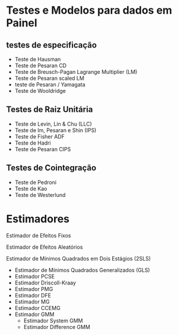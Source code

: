 # Testes e Modelos para dados em Painel

## testes de especificação
- Teste de Hausman
- Teste de Pesaran CD
- Teste de Breusch-Pagan Lagrange Multiplier (LM)
- Teste de Pesaran scaled LM
- teste de Pesaran / Yamagata
- Teste de Wooldridge

## Testes de Raiz Unitária

- Teste de Levin, Lin & Chu (LLC)
- Teste de Im, Pesaran e Shin (IPS)
- Teste de Fisher ADF
- Teste de Hadri
- Teste de Pesaran CIPS

## Testes de Cointegração
- Teste de Pedroni
- Teste de Kao
- Teste de Westerlund

# Estimadores

Estimador de Efeitos Fixos

Estimador de Efeitos Aleatórios

Estimador de Mínimos Quadrados em Dois Estágios (2SLS)

- Estimador de Mínimos Quadrados Generalizados (GLS)
- Estimador PCSE
- Estimador Driscoll-Kraay
- Estimador PMG
- Estimador DFE
- Estimador MG
- Estimador CCEMG
- Estimador GMM
    - Estimador System GMM
    - Estimador Difference GMM
